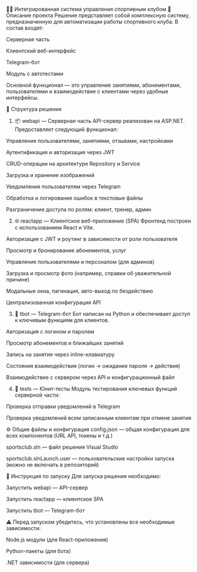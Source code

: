 🏋️‍♂️ Интегрированная система управления спортивным клубом
📌 Описание проекта
Решение представляет собой комплексную систему, предназначенную для автоматизации работы спортивного клуба. В состав входят:

Серверная часть

Клиентский веб-интерфейс

Telegram-бот

Модуль с автотестами

Основной функционал — это управление занятиями, абонементами, пользователями и взаимодействие с клиентами через удобные интерфейсы.

🧱 Структура решения
1. 📦 webapi — Серверная часть
API-сервер реализован на ASP.NET. Предоставляет следующий функционал:

Управление пользователями, занятиями, отзывами, настройками

Аутентификация и авторизация через JWT

CRUD-операции на архитектуре Repository и Service

Загрузка и хранение изображений

Уведомления пользователям через Telegram

Обработка и логирование ошибок в текстовые файлы

Разграничение доступа по ролям: клиент, тренер, админ

2. 🌐 reactapp — Клиентское веб-приложение (SPA)
Фронтенд построен с использованием React и Vite.

Авторизация с JWT и роутинг в зависимости от роли пользователя

Просмотр и бронирование абонементов, услуг

Управление пользователями и персоналом (для админов)

Загрузка и просмотр фото (например, справки об уважительной причине)

Модальные окна, пагинация, авто-выход по бездействию

Централизованная конфигурация API

3. 🤖 tbot — Telegram-бот
Бот написан на Python и обеспечивает доступ к ключевым функциям для клиентов.

Авторизация с логином и паролем

Просмотр абонементов и ближайших занятий

Запись на занятия через inline-клавиатуру

Состояния взаимодействия (логин → ожидание пароля → действия)

Взаимодействие с сервером через API и конфигурационный файл

4. 🧪 tests — Юнит-тесты
Модуль тестирования ключевых функций серверной части:

Проверка отправки уведомлений в Telegram

Проверка уведомлений всем записанным клиентам при отмене занятия

⚙️ Общие файлы и конфигурация
config.json — общая конфигурация для всех компонентов (URL API, токены и т.д.)

sportsclub.sln — файл решения Visual Studio

sportsclub.slnLaunch.user — пользовательские настройки запуска (можно не включать в репозиторий)

🚀 Инструкция по запуску
Для запуска решения необходимо:

Запустить webapi — API-сервер

Запустить reactapp — клиентское SPA

Запустить tbot — Telegram-бот

⚠️ Перед запуском убедитесь, что установлены все необходимые зависимости:

Node.js модули (для React-приложения)

Python-пакеты (для бота)

.NET зависимости (для сервера)
